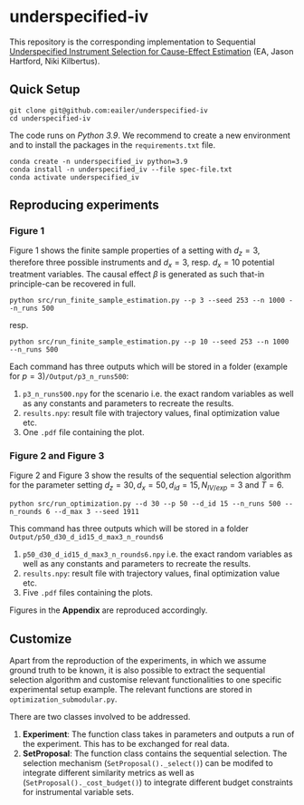 # underspecified-iv

This repository is the corresponding implementation to Sequential [Underspecified Instrument Selection for Cause-Effect Estimation](https://arxiv.org) (EA, Jason Hartford, Niki Kilbertus).


## Quick Setup
```
git clone git@github.com:eailer/underspecified-iv
cd underspecified-iv
```

The code runs on *Python 3.9*. 
We recommend to create a new environment and to install the packages in the ``requirements.txt`` file.
```
conda create -n underspecified_iv python=3.9
conda install -n underspecified_iv --file spec-file.txt
conda activate underspecified_iv
```


## Reproducing experiments

### Figure 1
Figure 1 shows the finite sample properties of a setting with $d_z=3$, therefore three possible instruments and $d_x=3$, resp. $d_x=10$ potential treatment variables. The causal effect $\beta$ is generated as such that-in principle-can be recovered in full. 

```
python src/run_finite_sample_estimation.py --p 3 --seed 253 --n 1000 --n_runs 500
```
resp.
```
python src/run_finite_sample_estimation.py --p 10 --seed 253 --n 1000 --n_runs 500
```

Each command has three outputs which will be stored in a folder (example for $p=3$)``/Output/p3_n_runs500``:
1. ``p3_n_runs500.npy`` for the scenario i.e. the exact random variables as well as any constants and parameters to recreate the results.
2. ``results.npy``: result file with trajectory values, final optimization value etc.
3. One ``.pdf`` file containing the plot.

### Figure 2 and Figure 3
Figure 2 and Figure 3 show the results of the sequential selection algorithm for the parameter setting $d_z = 30, d_x = 50, d_{id} = 15, N_{IV/exp} = 3$ and $T=6$.

```
python src/run_optimization.py --d 30 --p 50 --d_id 15 --n_runs 500 --n_rounds 6 --d_max 3 --seed 1911
```
This command has three outputs which will be stored in a folder `Output/p50_d30_d_id15_d_max3_n_rounds6`
1. ``p50_d30_d_id15_d_max3_n_rounds6.npy`` i.e. the exact random variables as well as any constants and parameters to recreate the results.
2. ``results.npy``: result file with trajectory values, final optimization value etc.
3. Five ``.pdf`` files containing the plots.

Figures in the **Appendix** are reproduced accordingly.


## Customize

Apart from the reproduction of the experiments, in which we assume ground truth to be known, it is also possible to extract the sequential selection algorithm and customise relevant functionalities to one specific experimental setup example.
The relevant functions are stored in `optimization_submodular.py`. 

There are two classes involved to be addressed.
1. **Experiment**: The function class takes in parameters and outputs a run of the experiment. This has to be exchanged for real data.
2. **SetProposal**: The function class contains the sequential selection. The selection mechanism (``SetProposal()._select()``) can be modifed to integrate different similarity metrics as well as (``SetProposal()._cost_budget()``) to integrate different budget constraints for instrumental variable sets.



